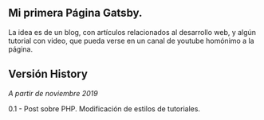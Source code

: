 ## Mi primera Página Gatsby.

La idea es de un blog, con artículos relacionados al desarrollo web, y algún tutorial con video, que pueda verse en un canal de youtube homónimo a la página.


## Versión History 
*A partir de noviembre 2019*


0.1 - Post sobre PHP. Modificación de estilos de tutoriales.
